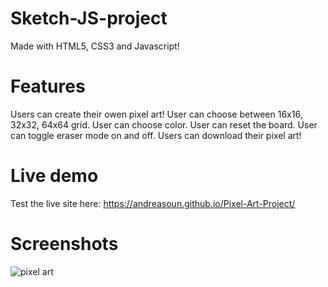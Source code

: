 # Sketch-JS-project

Made with HTML5, CSS3 and Javascript! 

# Features

Users can create their owen pixel art! User can choose between 16x16, 32x32, 64x64 grid. User can choose color. User can reset the board. User can toggle eraser mode on and off. Users can download their pixel art! 

# Live demo

Test the live site here: https://andreasoun.github.io/Pixel-Art-Project/

# Screenshots 

![pixel art](https://user-images.githubusercontent.com/95022949/236362563-096af2ff-5d9b-40f6-b503-85887f17f910.PNG)
